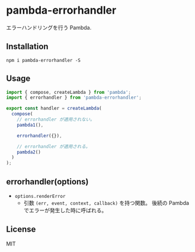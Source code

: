 # pambda-errorhandler

エラーハンドリングを行う Pambda.

## Installation

```
npm i pambda-errorhandler -S
```

## Usage

``` javascript
import { compose, createLambda } from 'pambda';
import { errorhandler } from 'pambda-errorhandler';

export const handler = createLambda(
  compose(
    // errorhandler が適用されない。
    pambda1(),

    errorhandler({}),

    // errorhandler が適用される。
    pambda2()
  )
);
```

## errorhandler(options)

- `options.renderError`
    - 引数 `(err, event, context, callback)` を持つ関数。
      後続の Pambda でエラーが発生した時に呼ばれる。

## License

MIT
